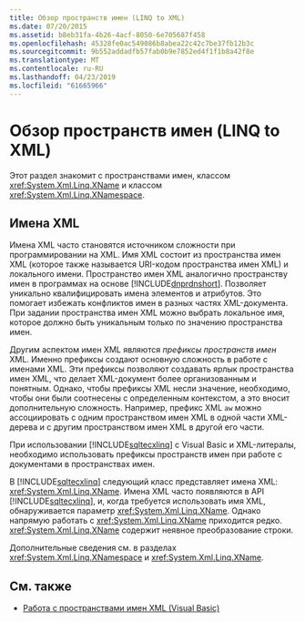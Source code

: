 ```yaml
---
title: Обзор пространств имен (LINQ to XML)
ms.date: 07/20/2015
ms.assetid: b8eb31fa-4b26-4acf-8050-6e705687f458
ms.openlocfilehash: 45328fe0ac549086b8abea22c42c7be37fb12b3c
ms.sourcegitcommit: 9b552addadfb57fab0b9e7852ed4f1f1b8a42f8e
ms.translationtype: MT
ms.contentlocale: ru-RU
ms.lasthandoff: 04/23/2019
ms.locfileid: "61665966"
---
```

# <a name="namespaces-overview-linq-to-xml"></a>Обзор пространств имен (LINQ to XML)
Этот раздел знакомит с пространствами имен, классом <xref:System.Xml.Linq.XName> и классом <xref:System.Xml.Linq.XNamespace>.  
  
## <a name="xml-names"></a>Имена XML  
 Имена XML часто становятся источником сложности при программировании на XML. Имя XML состоит из пространства имен XML (которое также называется URI-кодом пространства имен XML) и локального имени. Пространство имен XML аналогично пространству имен в программах на основе [!INCLUDE[dnprdnshort](~/includes/dnprdnshort-md.md)]. Позволяет уникально квалифицировать имена элементов и атрибутов. Это помогает избежать конфликтов имен в разных частях XML-документа. При задании пространства имен XML можно выбрать локальное имя, которое должно быть уникальным только по значению пространства имен.  
  
 Другим аспектом имен XML являются *префиксы пространств имен* XML. Именно префиксы создают основную сложность в работе с именами XML. Эти префиксы позволяют создавать ярлык пространства имен XML, что делает XML-документ более организованным и понятным. Однако, чтобы префиксы XML несли значение, необходимо, чтобы они были соотнесены с определенным контекстом, а это вносит дополнительную сложность. Например, префикс XML `aw` можно ассоциировать с одним пространством имен XML в одной части XML-дерева и с другим пространством имен XML в другой его части.  
  
 При использовании [!INCLUDE[sqltecxlinq](~/includes/sqltecxlinq-md.md)] с Visual Basic и XML-литералы, необходимо использовать префиксы пространств имен при работе с документами в пространствах имен.  
  
 В [!INCLUDE[sqltecxlinq](~/includes/sqltecxlinq-md.md)] следующий класс представляет имена XML: <xref:System.Xml.Linq.XName>. Имена XML часто появляются в API [!INCLUDE[sqltecxlinq](~/includes/sqltecxlinq-md.md)], и, когда требуется использовать имя XML, обнаруживается параметр <xref:System.Xml.Linq.XName>. Однако напрямую работать с <xref:System.Xml.Linq.XName> приходится редко. <xref:System.Xml.Linq.XName> содержит неявное преобразование строки.  
  
 Дополнительные сведения см. в разделах <xref:System.Xml.Linq.XNamespace> и <xref:System.Xml.Linq.XName>.  
  
## <a name="see-also"></a>См. также

- [Работа с пространствами имен XML (Visual Basic)](../../../../visual-basic/programming-guide/concepts/linq/working-with-xml-namespaces.md)

